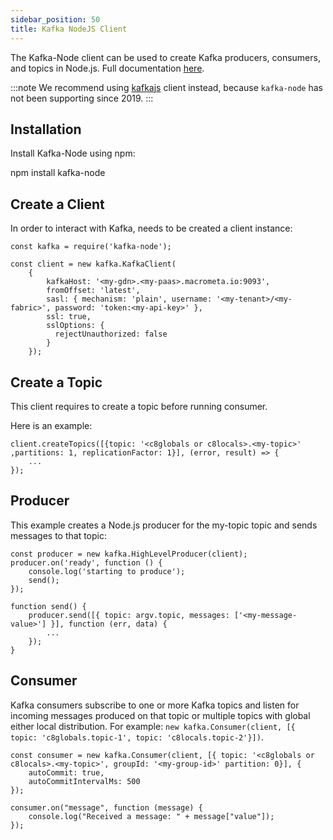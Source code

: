 ```yaml
---
sidebar_position: 50
title: Kafka NodeJS Client
---
```


The Kafka-Node client can be used to create Kafka producers, consumers, and topics in Node.js. Full documentation [here](https://www.npmjs.com/package/kafka-node).

:::note
We recommend using [kafkajs](../kafkajs/README.md) client instead, because `kafka-node` has not been supporting since 2019.
:::

## Installation

Install Kafka-Node using npm:

npm install kafka-node

## Create a Client
In order to interact with Kafka, needs to be created a client instance:

```node
const kafka = require('kafka-node');

const client = new kafka.KafkaClient(
    {   
        kafkaHost: '<my-gdn>.<my-paas>.macrometa.io:9093',
    	fromOffset: 'latest',
        sasl: { mechanism: 'plain', username: '<my-tenant>/<my-fabric>', password: 'token:<my-api-key>' },
        ssl: true,
        sslOptions: {
          rejectUnauthorized: false
        }
    });
```

## Create a Topic

This client requires to create a topic before running consumer.

Here is an example:

```node
client.createTopics([{topic: '<c8globals or c8locals>.<my-topic>' ,partitions: 1, replicationFactor: 1}], (error, result) => {
    ...
});
```

## Producer

This example creates a Node.js producer for the my-topic topic and sends messages to that topic:

```node
const producer = new kafka.HighLevelProducer(client);
producer.on('ready', function () {
    console.log('starting to produce');
    send();
});

function send() {
    producer.send([{ topic: argv.topic, messages: ['<my-message-value>'] }], function (err, data) {
        ...
    });
}
```

## Consumer

Kafka consumers subscribe to one or more Kafka topics and listen for incoming messages produced on that topic or multiple topics with global either local distribution. For example: `new kafka.Consumer(client, [{ topic: 'c8globals.topic-1', topic: 'c8locals.topic-2'}])`.

```node
const consumer = new kafka.Consumer(client, [{ topic: '<c8globals or c8locals>.<my-topic>', groupId: '<my-group-id>' partition: 0}], {
    autoCommit: true,
    autoCommitIntervalMs: 500
});

consumer.on("message", function (message) {
    console.log("Received a message: " + message["value"]);
});
